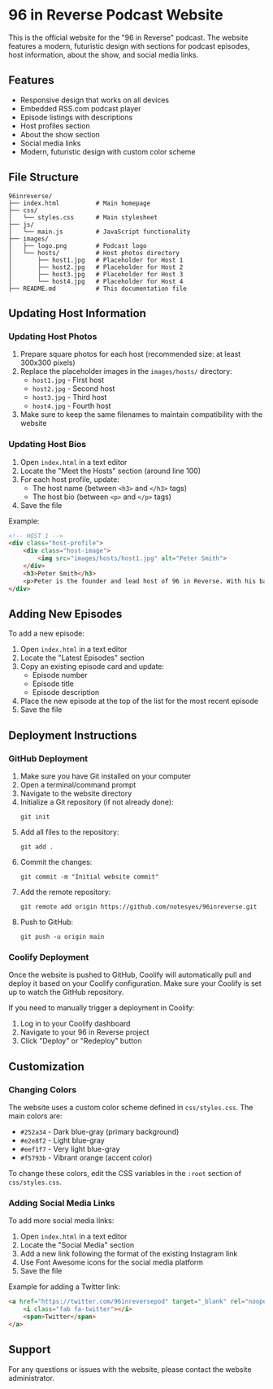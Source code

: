 # 96 in Reverse Podcast Website

This is the official website for the "96 in Reverse" podcast. The website features a modern, futuristic design with sections for podcast episodes, host information, about the show, and social media links.

## Features

- Responsive design that works on all devices
- Embedded RSS.com podcast player
- Episode listings with descriptions
- Host profiles section
- About the show section
- Social media links
- Modern, futuristic design with custom color scheme

## File Structure

```
96inreverse/
├── index.html          # Main homepage
├── css/
│   └── styles.css      # Main stylesheet
├── js/
│   └── main.js         # JavaScript functionality
├── images/
│   ├── logo.png        # Podcast logo
│   └── hosts/          # Host photos directory
│       ├── host1.jpg   # Placeholder for Host 1
│       ├── host2.jpg   # Placeholder for Host 2
│       ├── host3.jpg   # Placeholder for Host 3
│       └── host4.jpg   # Placeholder for Host 4
├── README.md           # This documentation file
```

## Updating Host Information

### Updating Host Photos

1. Prepare square photos for each host (recommended size: at least 300x300 pixels)
2. Replace the placeholder images in the `images/hosts/` directory:
   - `host1.jpg` - First host
   - `host2.jpg` - Second host
   - `host3.jpg` - Third host
   - `host4.jpg` - Fourth host
3. Make sure to keep the same filenames to maintain compatibility with the website

### Updating Host Bios

1. Open `index.html` in a text editor
2. Locate the "Meet the Hosts" section (around line 100)
3. For each host profile, update:
   - The host name (between `<h3>` and `</h3>` tags)
   - The host bio (between `<p>` and `</p>` tags)
4. Save the file

Example:
```html
<!-- HOST 1 -->
<div class="host-profile">
    <div class="host-image">
        <img src="images/hosts/host1.jpg" alt="Peter Smith">
    </div>
    <h3>Peter Smith</h3>
    <p>Peter is the founder and lead host of 96 in Reverse. With his background in journalism and passion for storytelling, he brings insightful perspectives to every episode.</p>
</div>
```

## Adding New Episodes

To add a new episode:

1. Open `index.html` in a text editor
2. Locate the "Latest Episodes" section
3. Copy an existing episode card and update:
   - Episode number
   - Episode title
   - Episode description
4. Place the new episode at the top of the list for the most recent episode
5. Save the file

## Deployment Instructions

### GitHub Deployment

1. Make sure you have Git installed on your computer
2. Open a terminal/command prompt
3. Navigate to the website directory
4. Initialize a Git repository (if not already done):
   ```
   git init
   ```
5. Add all files to the repository:
   ```
   git add .
   ```
6. Commit the changes:
   ```
   git commit -m "Initial website commit"
   ```
7. Add the remote repository:
   ```
   git remote add origin https://github.com/notesyes/96inreverse.git
   ```
8. Push to GitHub:
   ```
   git push -u origin main
   ```

### Coolify Deployment

Once the website is pushed to GitHub, Coolify will automatically pull and deploy it based on your Coolify configuration. Make sure your Coolify is set up to watch the GitHub repository.

If you need to manually trigger a deployment in Coolify:

1. Log in to your Coolify dashboard
2. Navigate to your 96 in Reverse project
3. Click "Deploy" or "Redeploy" button

## Customization

### Changing Colors

The website uses a custom color scheme defined in `css/styles.css`. The main colors are:

- `#252a34` - Dark blue-gray (primary background)
- `#e2e8f2` - Light blue-gray
- `#eef1f7` - Very light blue-gray
- `#f5793b` - Vibrant orange (accent color)

To change these colors, edit the CSS variables in the `:root` section of `css/styles.css`.

### Adding Social Media Links

To add more social media links:

1. Open `index.html` in a text editor
2. Locate the "Social Media" section
3. Add a new link following the format of the existing Instagram link
4. Use Font Awesome icons for the social media platform
5. Save the file

Example for adding a Twitter link:
```html
<a href="https://twitter.com/96inreversepod" target="_blank" rel="noopener noreferrer" class="social-link">
    <i class="fab fa-twitter"></i>
    <span>Twitter</span>
</a>
```

## Support

For any questions or issues with the website, please contact the website administrator.
